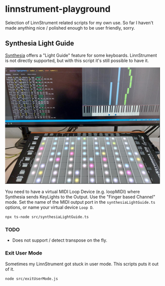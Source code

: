 # linnstrument-playground

Selection of LinnStrument related scripts for my own use.
So far I haven't made anything nice / polished enough to be user friendly, sorry.

## Synthesia Light Guide

[Synthesia](https://synthesiagame.com/) offers a "Light Guide" feature for some keyboards.
LinnStrument is not directly supported, but with this script it's still possible to have it.

![Synthesia Light Guide](./assets/synthesia-light-guide.png)

You need to have a virtual MIDI Loop Device (e.g. loopMIDI) where Synthesia sends KeyLights to the Output.
Use the "Finger based Channel" mode.
Set the name of the MIDI output port in the `synthesiaLightGuide.ts` options, or name your virtual device `Loop D`.

```sh
npx ts-node src/synthesiaLightGuide.ts
```

### TODO

* Does not support / detect transpose on the fly. 

### Exit User Mode

Sometimes my LinnStrument got stuck in user mode. This scripts puts it out of it.

```sh
node src/exitUserMode.js
```
